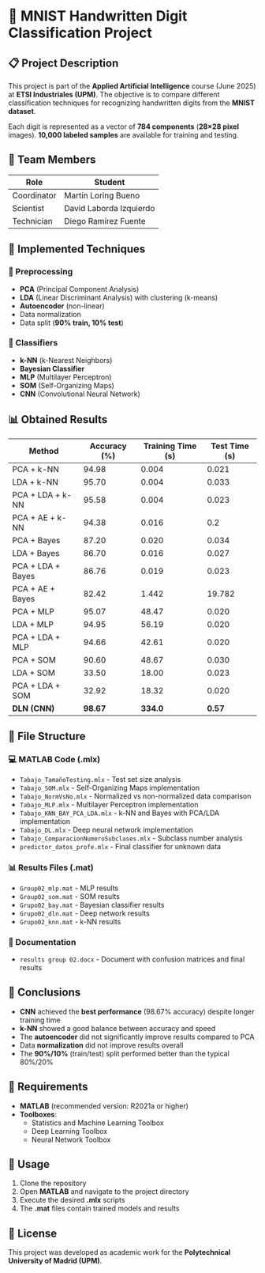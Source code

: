 # 🧠 MNIST Handwritten Digit Classification Project

## 📋 Project Description

This project is part of the **Applied Artificial Intelligence** course (June 2025) at **ETSI Industriales (UPM)**. The objective is to compare different classification techniques for recognizing handwritten digits from the **MNIST dataset**.

Each digit is represented as a vector of **784 components** (**28×28 pixel** images). **10,000 labeled samples** are available for training and testing.

## 👥 Team Members

| **Role**         | **Student**                 |
|------------------|-----------------------------|
| Coordinator      | Martín Loring Bueno         |
| Scientist        | David Laborda Izquierdo     |
| Technician       | Diego Ramírez Fuente        |

## 🧠 Implemented Techniques

### 🔧 Preprocessing
- **PCA** (Principal Component Analysis)
- **LDA** (Linear Discriminant Analysis) with clustering (k-means)
- **Autoencoder** (non-linear)
- Data normalization
- Data split (**90% train, 10% test**)

### 🎯 Classifiers
- **k-NN** (k-Nearest Neighbors)
- **Bayesian Classifier**
- **MLP** (Multilayer Perceptron)
- **SOM** (Self-Organizing Maps)
- **CNN** (Convolutional Neural Network)

## 📊 Obtained Results

| **Method**           | **Accuracy (%)** | **Training Time (s)** | **Test Time (s)** |
|----------------------|------------------|------------------------|-------------------|
| PCA + k-NN           | 94.98            | 0.004                  | 0.021             |
| LDA + k-NN           | 95.70            | 0.004                  | 0.033             |
| PCA + LDA + k-NN     | 95.58            | 0.004                  | 0.023             |
| PCA + AE + k-NN      | 94.38            | 0.016                  | 0.2               |
| PCA + Bayes          | 87.20            | 0.020                  | 0.034             |
| LDA + Bayes          | 86.70            | 0.016                  | 0.027             |
| PCA + LDA + Bayes    | 86.76            | 0.019                  | 0.023             |
| PCA + AE + Bayes     | 82.42            | 1.442                  | 19.782            |
| PCA + MLP            | 95.07            | 48.47                  | 0.020             |
| LDA + MLP            | 94.95            | 56.19                  | 0.020             |
| PCA + LDA + MLP      | 94.66            | 42.61                  | 0.020             |
| PCA + SOM            | 90.60            | 48.67                  | 0.030             |
| LDA + SOM            | 33.50            | 18.00                  | 0.023             |
| PCA + LDA + SOM      | 32.92            | 18.32                  | 0.020             |
| **DLN (CNN)**        | **98.67**        | **334.0**              | **0.57**          |

## 📁 File Structure

### 💻 MATLAB Code (.mlx)
- `Tabajo_TamañoTesting.mlx` - Test set size analysis
- `Tabajo_SOM.mlx` - Self-Organizing Maps implementation
- `Tabajo_NormVsNo.mlx` - Normalized vs non-normalized data comparison
- `Tabajo_MLP.mlx` - Multilayer Perceptron implementation
- `Tabajo_KNN_BAY_PCA_LDA.mlx` - k-NN and Bayes with PCA/LDA implementation
- `Tabajo_DL.mlx` - Deep neural network implementation
- `Tabajo_ComparacionNumeroSubclases.mlx` - Subclass number analysis
- `predictor_datos_profe.mlx` - Final classifier for unknown data

### 📊 Results Files (.mat)
- `Group02_mlp.mat` - MLP results
- `Group02_som.mat` - SOM results
- `Grupo02_bay.mat` - Bayesian classifier results
- `Grupo02_dln.mat` - Deep network results
- `Grupo02_knn.mat` - k-NN results

### 📄 Documentation
- `results group 02.docx` - Document with confusion matrices and final results

## 🎯 Conclusions

- **CNN** achieved the **best performance** (98.67% accuracy) despite longer training time
- **k-NN** showed a good balance between accuracy and speed
- The **autoencoder** did not significantly improve results compared to PCA
- Data **normalization** did not improve results overall
- The **90%/10%** (train/test) split performed better than the typical 80%/20%

## 🔧 Requirements

- **MATLAB** (recommended version: R2021a or higher)
- **Toolboxes**:
  - Statistics and Machine Learning Toolbox
  - Deep Learning Toolbox
  - Neural Network Toolbox

## 📝 Usage

1. Clone the repository
2. Open **MATLAB** and navigate to the project directory
3. Execute the desired **.mlx** scripts
4. The **.mat** files contain trained models and results

## 📄 License

This project was developed as academic work for the **Polytechnical University of Madrid (UPM)**.
